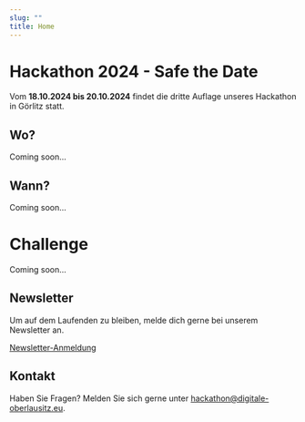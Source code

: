 ```yaml
---
slug: ""
title: Home
---
```


# Hackathon 2024 - Safe the Date

Vom **18.10.2024 bis 20.10.2024** findet die dritte Auflage unseres Hackathon in Görlitz statt.

## Wo?

Coming soon...

## Wann?

Coming soon...

# Challenge

Coming soon...

## Newsletter

Um auf dem Laufenden zu bleiben, melde dich gerne bei unserem Newsletter an.

[Newsletter-Anmeldung](https://mailchi.mp/26ea828e4a83/newsletter-hackathon)

## Kontakt

Haben Sie Fragen? Melden Sie sich gerne unter
[hackathon@digitale-oberlausitz.eu](mailto:hackathon@digitale-oberlausitz.eu).
